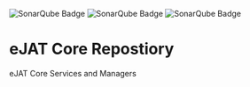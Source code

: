 ![SonarQube Badge](https://cicscit.hursley.ibm.com/sonar/api/project_badges/measure?project=eJATv3Core&metric=alert_status)
![SonarQube Badge](https://cicscit.hursley.ibm.com/sonar/api/project_badges/measure?project=eJATv3Core&metric=coverage)
![SonarQube Badge](https://cicscit.hursley.ibm.com/sonar/api/project_badges/measure?project=eJATv3Core&metric=code_smells)

# eJAT Core Repostiory
eJAT Core Services and Managers
